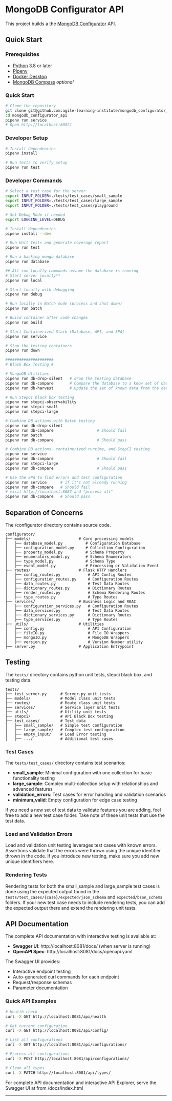 # MongoDB Configurator API

This project builds a the [MongoDB Configurator](https://github.com/agile-learning-institute/mongodb_configurator) API. 

## Quick Start

### Prerequisites

- [Python](https://www.python.org/downloads/) 3.8 or later
- [Pipenv](https://pipenv.pypa.io/en/latest/installation.html)
- [Docker Desktop](https://github.com/agile-learning-institute/stage0/tree/main/developer_edition)
- [MongoDB Compass]() *optional*

### Quick Start
```bash
# Clone the repository
git clone git@github.com:agile-learning-institute/mongodb_configurator_api.git
cd mongodb_configurator_api
pipenv run service
# Open http://localhost:8082/
```

### Developer Setup
```bash
# Install dependencies
pipenv install

# Run tests to verify setup
pipenv run test

```

### Developer Commands

```bash
# Select a test_case for the server
export INPUT_FOLDER=./tests/test_cases/small_sample
export INPUT_FOLDER=./tests/test_cases/large_sample
export INPUT_FOLDER=./tests/test_cases/playground

# Set Debug Mode if needed
export LOGGING_LEVEL=DEBUG

# Install dependencies
pipenv install --dev

# Run Unit Tests and generate coverage report
pipenv run test

# Run a backing mongo database
pipenv run database

## All run locally commands assume the database is running
# Start server locally**
pipenv run local

# Start locally with debugging 
pipenv run debug 

# Run locally in Batch mode (process and shut down)
pipenv run batch

# Build container after code changes
pipenv run build

# Start Containerized Stack (Database, API, and SPA)
pipenv run service

# Stop the testing containers
pipenv run down

#####################
# Black Box Testing #

# MongoDB Utilities
pipenv run db-drop-silent   # drop the testing database
pipenv run db-compare       # Compare the database to a know set of data
pipenv run db-harvest       # Update the set of known data from the database

# Run StepCI black box testing 
pipenv run stepci-observability
pipenv run stepci-small
pipenv run stepci-large

# Combine DB actions with Batch testing 
pipenv run db-drop-silent 
pipenv run db-compare                   # Should fail
pipenv run batch 
pipenv run db-compare                   # Should pass

# Combine DB actions, containerized runtime, and StepCI testing 
pipenv run service
pipenv run db-compare                   # Should fail
pipenv run stepci-large
pipenv run db-compare                   # Should pass

# Use the SPA to find errors and test configuration
pipenv run service      # if it's not already running
pipenv run db-compare   # Should fail
# visit http://localhost:8082 and "process all"
pipenv run db-compare   # Should pass

```

## Separation of Concerns
The /configurator directory contains source code.
```
configurator/
├── models/                     # Core processing models
│   ├── database_model.py          # Configuration Database
│   ├── configuration_model.py     # Collection Configuration
│   ├── property_model.py          # Schema Property
│   ├── enumerators_model.py       # Schema Enumerators
│   ├── type_model.py              # Schema Type
│   ├── event_model.py             # Processing or Validation Event
├── routes/                     # Flask HTTP Handlers
│   ├── config_routes.py            # API Config Routes
│   ├── configuration_routes.py     # Configuration Routes
│   ├── data_routes.py              # Test Data Routes
│   ├── dictionary_routes.py        # Dictionary Routes
│   ├── render_routes.py            # Schema Rendering Routes
│   ├── type_routes.py              # Type Routes
├── services/                   # Business Logic and RBAC
│   ├── configuration_services.py   # Configuration Routes
│   ├── data_services.py            # Test Data Routes
│   ├── dictionary_services.py      # Dictionary Routes
│   ├── type_services.py            # Type Routes
├── utils/                      # Utilities
│   ├── config.py                   # API Configuration
│   ├── fileIO.py                   # File IO Wrappers
│   ├── mongoIO.py                  # MongoDB Wrappers
│   ├── version.py                  # Version Number utility
├── server.py                   # Application Entrypoint
```

## Testing
The `tests/` directory contains python unit tests, stepci black box, and testing data.
```
tests/
├── test_server.py      # Server.py unit tests
├── models/             # Model class unit tests
├── routes/             # Route class unit tests
├── services/           # Service layer unit tests
├── utils/              # Utility unit tests
├── stepci/             # API Black Box testing
├── test_cases/         # Test data 
│   ├── small_sample/   # Simple test configuration
│   ├── large_sample/   # Complex test configuration
│   ├── empty_input/    # Load Error testing
│   ├── .../            # Additional test cases
```
 
### Test Cases

The `tests/test_cases/` directory contains test scenarios:

- **small_sample**: Minimal configuration with one collection for basic functionality testing
- **large_sample**: Complex multi-collection setup with relationships and advanced features
- **validation_errors**: Test cases for error handling and validation scenarios
- **minimum_valid**: Empty configuration for edge case testing

If you need a new set of test data to validate features you are adding, feel free to add a new test case folder. Take note of these unit tests that use the test data. 

### Load and Validation Errors
 Load and validation unit testing leverages test cases with known errors. Assertions validate that the errors were thrown using the unique identifier thrown in the code. If you introduce new testing, make sure you add new unique identifiers here.

### Rendering Tests
 Rendering tests for both the small_sample and large_sample test cases is done using the expected output found in the `tests/test_cases/{case}/expected/json_schema` and `expected/bson_schema` folders. If your new test case needs to include rendering tests, you can add the expected output there and extend the rendering unit tests.

## API Documentation

The complete API documentation with interactive testing is available at:
- **Swagger UI**: http://localhost:8081/docs/ (when server is running)
- **OpenAPI Spec**: http://localhost:8081/docs/openapi.yaml

The Swagger UI provides:
- Interactive endpoint testing
- Auto-generated curl commands for each endpoint
- Request/response schemas
- Parameter documentation

### Quick API Examples

```bash
# Health check
curl -X GET http://localhost:8081/api/health

# Get current configuration
curl -X GET http://localhost:8081/api/config/

# List all configurations
curl -X GET http://localhost:8081/api/configurations/

# Process all configurations
curl -X POST http://localhost:8081/api/configurations/

# Clean all types
curl -X PATCH http://localhost:8081/api/types/
```

For complete API documentation and interactive API Explorer, serve the Swagger UI at from /docs/index.html

---


